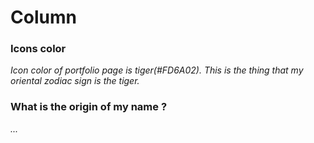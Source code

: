 # Column

### Icons color
*Icon color of portfolio page is tiger(#FD6A02). This is the thing that my oriental zodiac sign is the tiger.*

### What is the origin of my name ?
*...*
